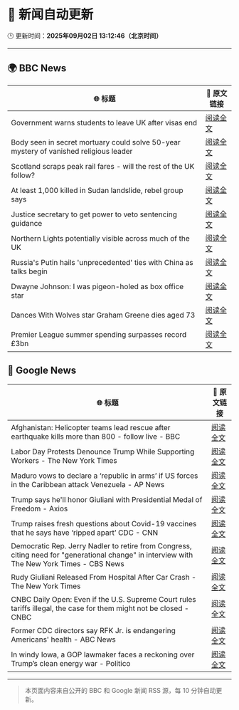 # 🧠 新闻自动更新

🕒 更新时间：**2025年09月02日 13:12:46（北京时间）**

---

## 🌍 BBC News

| 🌐 标题 | 🔗 原文链接 |
|--------|-------------|
| Government warns students to leave UK after visas end | [阅读全文](https://www.bbc.com/news/articles/cn858lx34vvo?at_medium=RSS&at_campaign=rss) |
| Body seen in secret mortuary could solve 50-year mystery of vanished religious leader | [阅读全文](https://www.bbc.com/news/articles/clyr1qr529xo?at_medium=RSS&at_campaign=rss) |
| Scotland scraps peak rail fares - will the rest of the UK follow? | [阅读全文](https://www.bbc.com/news/articles/czxp9zl0k90o?at_medium=RSS&at_campaign=rss) |
| At least 1,000 killed in Sudan landslide, rebel group says | [阅读全文](https://www.bbc.com/news/articles/cdj2jygzzk9o?at_medium=RSS&at_campaign=rss) |
| Justice secretary to get power to veto sentencing guidance | [阅读全文](https://www.bbc.com/news/articles/cn848g3ll09o?at_medium=RSS&at_campaign=rss) |
| Northern Lights potentially visible across much of the UK | [阅读全文](https://www.bbc.com/news/articles/c5yey8l59p1o?at_medium=RSS&at_campaign=rss) |
| Russia's Putin hails 'unprecedented' ties with China as talks begin | [阅读全文](https://www.bbc.com/news/articles/cr4e4ngvvnro?at_medium=RSS&at_campaign=rss) |
| Dwayne Johnson: I was pigeon-holed as box office star | [阅读全文](https://www.bbc.com/news/articles/c626k017je2o?at_medium=RSS&at_campaign=rss) |
| Dances With Wolves star Graham Greene dies aged 73 | [阅读全文](https://www.bbc.com/news/articles/c8606pdx23go?at_medium=RSS&at_campaign=rss) |
| Premier League summer spending surpasses record £3bn | [阅读全文](https://www.bbc.com/sport/football/articles/c20755y05ydo?at_medium=RSS&at_campaign=rss) |

## 📰 Google News

| 🌐 标题 | 🔗 原文链接 |
|--------|-------------|
| Afghanistan: Helicopter teams lead rescue after earthquake kills more than 800 - follow live - BBC | [阅读全文](https://news.google.com/rss/articles/CBMiVEFVX3lxTFA3VEx3UUZxR1htNE5uYm83bmIwZlpQMzlaZVlLbl83SWtTUmlZSTgxZHRIelZxNkxOeDluSlY5UUxrOUdvWWUtYmp5ei0zTkpSWjNMWA?oc=5) |
| Labor Day Protests Denounce Trump While Supporting Workers - The New York Times | [阅读全文](https://news.google.com/rss/articles/CBMidkFVX3lxTFAweGdBSjRaYTdBZExwdTItRmZDSTFXT0VPYjZOZzRhOG56TjBFRGJwdFp6RjkwQ2NuVnkxQjloaEJid21MVGJjZjBMdW1IcWc1QTczOGZEZ3JyaU54MHJ5Q0Q3MFhGc18zY2p2ZXRNNzVJSW80ZFE?oc=5) |
| Maduro vows to declare a ‘republic in arms’ if US forces in the Caribbean attack Venezuela - AP News | [阅读全文](https://news.google.com/rss/articles/CBMiqgFBVV95cUxNcXU0X0c0WEM1bmhxTXRHRjJLR2JYUFVGRTBtZjNzRi1mcEd5UFNoM0NwcTdSWHE4aUh0el9tVjhXcF8xbWRGSFRTX2d5OGtNYU5DcUEtLVlRbUpEQUVkQ1RObUo1cDRsNnktOGlzcXQ0aEtWQk54eXdZanYxYm9hVzJ1bkd5WjRrU2dhYzVTT1RQVkpsR2tJbFlNQ2g1eDE4Rl9MOWI5SWJVZw?oc=5) |
| Trump says he'll honor Giuliani with Presidential Medal of Freedom - Axios | [阅读全文](https://news.google.com/rss/articles/CBMif0FVX3lxTE0xLTZwZG9xRnIzQURiakQxa3gwaTlEbEtVR2tHRUxtWlNTN19hZm5XTTFmbGtwQ3k1VC1ES0tzc0lKZjhoRWIyYlJ5VGtYdlZ3elR0SGt6MlM0ZTA3dHdNSUJhQTNxV3VwX0hXRW84V1F0Z2NIVUY5dzFKYUtodUU?oc=5) |
| Trump raises fresh questions about Covid-19 vaccines that he says have ‘ripped apart’ CDC - CNN | [阅读全文](https://news.google.com/rss/articles/CBMickFVX3lxTFBUZmE5U0loMmNBUmt5TWdqS2E2b2Y1TVZsQVM1MTNkdFRtSkJqQ3JWMkdPOVZ3TWtKTGY0ODBJWDRSelFNNlNRU1lCdVAzeHlzY3VuS0gtclRtdzI4a29kV0tGcVpKeXFqWmZXNFBYdEo3Zw?oc=5) |
| Democratic Rep. Jerry Nadler to retire from Congress, citing need for "generational change" in interview with The New York Times - CBS News | [阅读全文](https://news.google.com/rss/articles/CBMifkFVX3lxTE1hUWNNT0RpM2h2YXJFSklPYjdDRnhvUXRZYlZfWHV2cjdEbHQxQXBYVXFiVFpkUWs2c1lBeUpYeEpmOUZocVg5XzU3bXUtUUxNNENMYzFVQWNrMDhYS3N6Y3FlR1QxdkZWbkFXY1UxODBKU1dOTHZKT0xTNEZYQdIBgwFBVV95cUxON3I5Z0R3cUNWWVNpZE1LVlVoYXNwMG5ZZTY3bnQ5R01oUHpnRDJxLV9IUTZHa1VfU2Y5bFBwbFhFN1hTRFZpbmpzZUZKbWN6YU81dkR2TW9uTVg3b0R6ajU1TUJIY2VPdjE3WWt4UlNYM2I0dXdzY0JOYWdOMTFpcXBlYw?oc=5) |
| Rudy Giuliani Released From Hospital After Car Crash - The New York Times | [阅读全文](https://news.google.com/rss/articles/CBMiiAFBVV95cUxNb3RsbFNzQmx4SS1FT2doT09UOEkyc3ZtWDdLdnFaVlNRRnIzNVd6Qy1acDZSLWtEZHlXOEtsT0I1WTVxTEdlTTF5MzItRkJYeDhmejk1YjJfWnAtdnUtYVZud1AtNDBHdWd2cWQyX3h6RU9rd2V6cldUd0tVUEt6TDZINGItQjV6?oc=5) |
| CNBC Daily Open: Even if the U.S. Supreme Court rules tariffs illegal, the case for them might not be closed - CNBC | [阅读全文](https://news.google.com/rss/articles/CBMipAFBVV95cUxQV0I4OF9jcmhUSk9yZHlGd2h1X0ZMR0tDeGIzQnlSUkRtSkhMRzFCWmlrN3dwTTNMQUkzOTBMNnB1d3dKU1RUdEtUbi10V1dPS3lMZTVoLTgtTkg0RTlUcGctYXNkSW1JRU02eFZYLVpua21FaF85clQwQUtKRjRWLTNad3RYSXdyeWd3Yk5CcmdmVGozV2dNNC0yaUViNWZhbnVsZdIBqgFBVV95cUxPMUlkM0owNnRLYmJXMTc5VDlfUzhodG9QMkxVRTNrdm1VZGhXUDJQLVdLMzdIWVJUNmYwbVJOOGdkSkE5dDV4V0ZHRXpXamlLSkpmTnNQeHNFa25XVWxncldWd0NiVnMzMmRJc0EyblBQQ2s3SGRzMUs2QXBSeHJuM1hRekVEaFE5cHRzZ3FVeGo1c3hPRG5abEZ1eFhyRWZSVTlnbE16U052UQ?oc=5) |
| Former CDC directors say RFK Jr. is endangering Americans' health - ABC News | [阅读全文](https://news.google.com/rss/articles/CBMiqAFBVV95cUxNbHBwdGF5dExucmVLVjBubldhcnQ4NXJIMWhaWUJUMFpxSmFxellMNkg4dG9LTHZxWTIwTmlMVEhnekR0bzRNUlJFYlBRYVl3S2hLenBkdkpiWi14YUQ5VlBVVUhmMF9hZkFWdVdVWnY0N0ZvWE9vd1c4N0R4dTlnVmpMQzRaUllDbHBVSThGanRmbEtKZHpQdWFfWldNM0lpOHNHU0N3V2zSAa4BQVVfeXFMUExKYnRjUENMN1RfOUc0R2plc1J2T2RuVjFWR3A0V2I1Y3BNU0FGX1cxQkxnNU13ODU4QjZmUGR4ZExfdFZqWjlYRnRxX085UGMxMFZKTnIyVjBYT2ZCc3QwT2p2dWZ0VUxmeDVXYjNKZkc1cTlWeTl1aUVXUVEzNTJoYkxNRUh4eXZSeVRWNkk5a3NNbXpwd0hqb2RrT1lVUmdmQTJ1SmFwUWdCcURR?oc=5) |
| In windy Iowa, a GOP lawmaker faces a reckoning over Trump’s clean energy war - Politico | [阅读全文](https://news.google.com/rss/articles/CBMi0gFBVV95cUxOaUpJRHZXSk56bGs0aUNVSzZuLVpFM2k2dW1WOWNkbkktc1ltaG9ucXRIZHRkYjdGd3JvbFRSQ1U1VS1DY2p3X2R1RnRjTmxnZ1VIVmg3T3dmbnZMYjVqb05BU2VkVXBVRnpacWwycm1KdThUZm00YmQzbjB0VEJRc0hqd0UwaERNdlJKUmE1aUlXMjFQUkwwejltbS1QM3pBOEFPckVZLTRRT2V2RmdIMUdvY0stMmEyUDVhMGdDWUdtR1N5YVViRGNSQXF6VnhMVHc?oc=5) |

---
> 本页面内容来自公开的 BBC 和 Google 新闻 RSS 源，每 10 分钟自动更新。